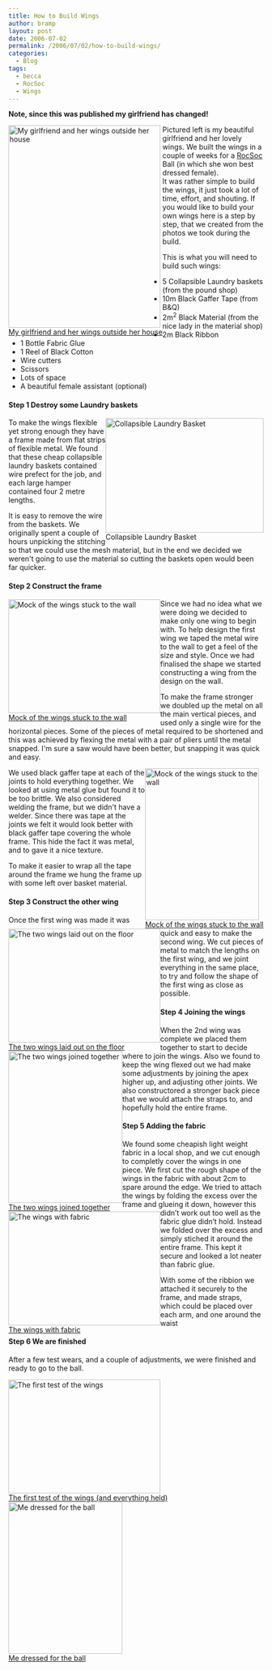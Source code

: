 ```yaml
---
title: How to Build Wings
author: bramp
layout: post
date: 2006-07-02
permalink: /2006/07/02/how-to-build-wings/
categories:
  - Blog
tags:
  - becca
  - RocSoc
  - Wings
---
```

**Note, since this was published my girlfriend has changed!**

<div class="figure" style="float: left">
  <a href="/projects/wings/STA40129.JPG"><img src="/projects/wings/STA40129_tiny.JPG" width="300" height="400" alt="My girlfriend and her wings outside her house" /><br />My girlfriend and her wings outside her house</a>
</div>

Pictured left is my beautiful girlfriend and her lovely wings. We built the wings in a couple of weeks for a [RocSoc][1] Ball (in which she won best dressed female).  
It was rather simple to build the wings, it just took a lot of time, effort, and shouting. If you would like to build your own wings here is a step by step, that we created from the photos we took during the build. 

This is what you will need to build such wings:

  * 5 Collapsible Laundry baskets (from the pound shop)
  * 10m Black Gaffer Tape (from B&Q)
  * 2m<sup>2</sup> Black Material (from the nice lady in the material shop)
  * 2m Black Ribbon
  * 1 Bottle Fabric Glue
  * 1 Reel of Black Cotton
  * Wire cutters
  * Scissors
  * Lots of space
  * A beautiful female assistant (optional)

<div class="clear">
</div>

#### Step 1 Destroy some Laundry baskets

<div class="figure" style="float: right">
  <img src="/projects/wings/hamper.png" width="312" height="226" alt="Collapsible Laundry Basket" /><br />Collapsible Laundry Basket
</div>

To make the wings flexible yet strong enough they have a frame made from flat strips of flexible metal. We found that these cheap collapsible laundry baskets contained wire prefect for the job, and each large hamper contained four 2 metre lengths.

It is easy to remove the wire from the baskets. We originally spent a couple of hours unpicking the stitching so that we could use the mesh material, but in the end we decided we weren't going to use the material so cutting the baskets open would been far quicker.

<div class ="clear">
</div>

#### Step 2 Construct the frame

<div class="figure" style="float: left">
  <a href="/projects/wings/STA40129.JPG"><img src="/projects/wings/STA40096_tiny.JPG" width="300" height="225" alt="Mock of the wings stuck to the wall" /><br />Mock of the wings stuck to the wall</a>
</div>

Since we had no idea what we were doing we decided to make only one wing to begin with. To help design the first wing we taped the metal wire to the wall to get a feel of the size and style. Once we had finalised the shape we started constructing a wing from the design on the wall.

To make the frame stronger we doubled up the metal on all the main vertical pieces, and used only a single wire for the horizontal pieces. Some of the pieces of metal required to be shortened and this was achieved by flexing the metal with a pair of pliers until the metal snapped. I'm sure a saw would have been better, but snapping it was quick and easy.

<div class="figure" style="float: right">
  <a href="/projects/wings/STA40103.JPG"><img src="/projects/wings/STA40103_tiny.JPG" width="225" height="300" alt="Mock of the wings stuck to the wall" /><br />Mock of the wings stuck to the wall</a>
</div>

We used black gaffer tape at each of the joints to hold everything together. We looked at using metal glue but found it to be too brittle. We also considered welding the frame, but we didn't have a welder. Since there was tape at the joints we felt it would look better with black gaffer tape covering the whole frame. This hide the fact it was metal, and to gave it a nice texture.

To make it easier to wrap all the tape around the frame we hung the frame up with some left over basket material.

<div class ="clear">
</div>

#### Step 3 Construct the other wing

<div class="figure" style="float: left">
  <a href="/projects/wings/STA40106.JPG"><img src="/projects/wings/STA40106_tiny.JPG" height="225" width="300" alt="The two wings laid out on the floor" /><br />The two wings laid out on the floor</a>
</div>

Once the first wing was made it was quick and easy to make the second wing. We cut pieces of metal to match the lengths on the first wing, and we joint everything in the same place, to try and follow the shape of the first wing as close as possible.

<div class ="clear">
</div>

#### Step 4 Joining the wings

<div class="figure" style="float: left">
  <a href="/projects/wings/STA40112.JPG"><img src="/projects/wings/STA40112_tiny.JPG" height="300" width="225" alt="The two wings joined together" /><br />The two wings joined together</a>
</div>

When the 2nd wing was complete we placed them together to start to decide where to join the wings. Also we found to keep the wing flexed out we had make some adjustments by joining the apex higher up, and adjusting other joints. We also constructored a stronger back piece that we would attach the straps to, and hopefully hold the entire frame.

<div class ="clear">
</div>

#### Step 5 Adding the fabric

<div class="figure" style="float: left">
  <a href="/projects/wings/STA40113.JPG"><img src="/projects/wings/STA40113_tiny.JPG" height="225" width="300" alt="The wings with fabric" /><br />The wings with fabric</a>
</div>

We found some cheapish light weight fabric in a local shop, and we cut enough to completly cover the wings in one piece. We first cut the rough shape of the wings in the fabric with about 2cm to spare around the edge. We tried to attach the wings by folding the excess over the frame and glueing it down, however this didn&#8217;t work out too well as the fabric glue didn&#8217;t hold. Instead we folded over the excess and simply stiched it around the entire frame. This kept it secure and looked a lot neater than fabric glue.

With some of the ribbion we attached it securely to the frame, and made straps, which could be placed over each arm, and one around the waist

<div class ="clear">
</div>

#### Step 6 We are finished

After a few test wears, and a couple of adjustments, we were finished and ready to go to the ball.

<div class="figure" style="float: left">
  <a href="/projects/wings/STA40123.JPG"><img src="/projects/wings/STA40123_tiny.JPG" height="225" width="300" alt="The first test of the wings" /><br />The first test of the wings (and everything held)</a>
</div>

<div class="figure" style="float: left">
  <a href="/projects/wings/STA40125.JPG"><img src="/projects/wings/STA40125_tiny.JPG" height="300" width="225" alt="Me dressed for the ball" /><br />Me dressed for the ball</a>
</div>

<div class ="clear">
</div>

 [1]: http://www.rocsoc.org